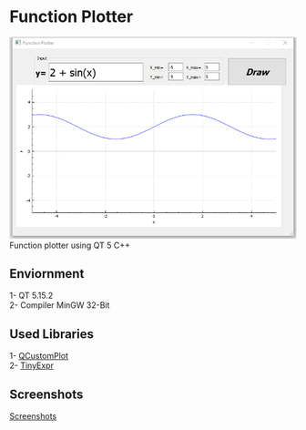# Function Plotter
![Image](image.png)
 Function plotter using QT 5 C++

## Enviornment
1- QT 5.15.2 <br/>
2- Compiler MinGW 32-Bit 

## Used Libraries
1- [QCustomPlot](https://www.qcustomplot.com/) <br/>
2- [TinyExpr](https://github.com/codeplea/tinyexpr)

## Screenshots
[Screenshots](https://github.com/MostafaAkrsh/Function-Plotter/tree/main/Screenshots)
